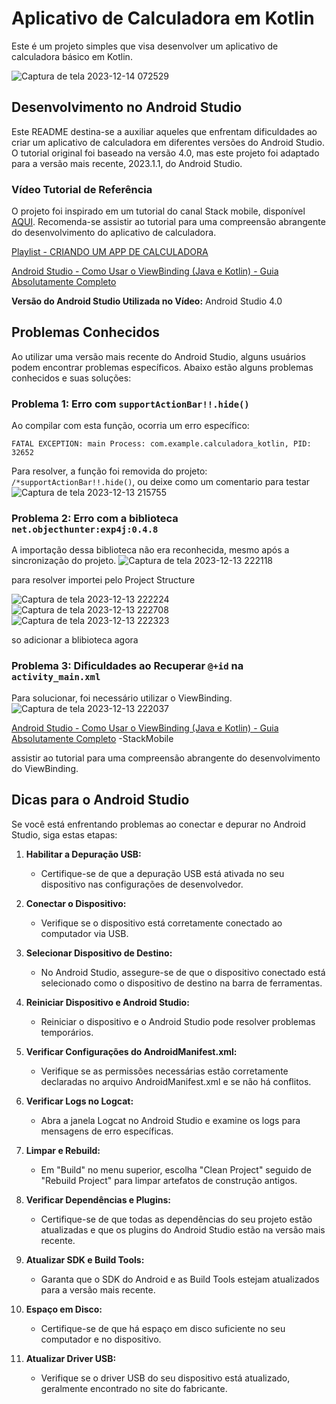 # Aplicativo de Calculadora em Kotlin

Este é um projeto simples que visa desenvolver um aplicativo de calculadora básico em Kotlin.

![Captura de tela 2023-12-14 072529](https://github.com/MusulaoEduardo/App_Calculadora/assets/127571820/2b4ce997-df66-4a57-9eea-337dc35040e0)

## Desenvolvimento no Android Studio

Este README destina-se a auxiliar aqueles que enfrentam dificuldades ao criar um aplicativo de calculadora em diferentes versões do Android Studio. O tutorial original foi baseado na versão 4.0, mas este projeto foi adaptado para a versão mais recente, 2023.1.1, do Android Studio.

### Vídeo Tutorial de Referência

O projeto foi inspirado em um tutorial do canal Stack mobile, disponível [AQUI](https://www.youtube.com/watch?v=Q8X20lCJbd4&list=PLizN3WA8HR1x4KLD4VP18ulM6iE0wVbTX&pp=iAQB). Recomenda-se assistir ao tutorial para uma compreensão abrangente do desenvolvimento do aplicativo de calculadora.

[Playlist - CRIANDO UM APP DE CALCULADORA](https://www.youtube.com/watch?v=Q8X20lCJbd4&list=PLizN3WA8HR1x4KLD4VP18ulM6iE0wVbTX&pp=iAQB)

[Android Studio - Como Usar o ViewBinding (Java e Kotlin) - Guia Absolutamente Completo](https://www.youtube.com/watch?v=RwXJY_k2Kv4&t=300s)

**Versão do Android Studio Utilizada no Vídeo:** Android Studio 4.0

## Problemas Conhecidos

Ao utilizar uma versão mais recente do Android Studio, alguns usuários podem encontrar problemas específicos. Abaixo estão alguns problemas conhecidos e suas soluções:

### Problema 1: Erro com `supportActionBar!!.hide()`

Ao compilar com esta função, ocorria um erro específico:

`FATAL EXCEPTION: main Process: com.example.calculadora_kotlin, PID: 32652`

Para resolver, a função foi removida do projeto: `/*supportActionBar!!.hide()`, ou deixe como um comentario para testar
![Captura de tela 2023-12-13 215755](https://github.com/MusulaoEduardo/App_Calculadora/assets/127571820/d512dab1-8f77-4795-b014-d84d4c47afb9)

### Problema 2: Erro com a biblioteca `net.objecthunter:exp4j:0.4.8`

A importação dessa biblioteca não era reconhecida, mesmo após a sincronização do projeto.
![Captura de tela 2023-12-13 222118](https://github.com/MusulaoEduardo/App_Calculadora/assets/127571820/a89d44fd-568d-444c-a7f6-720d880ebe0a)

para resolver importei pelo Project Structure


![Captura de tela 2023-12-13 222224](https://github.com/MusulaoEduardo/App_Calculadora/assets/127571820/558c34fb-e931-41ba-8750-d5282c5b223f)
![Captura de tela 2023-12-13 222708](https://github.com/MusulaoEduardo/App_Calculadora/assets/127571820/22bc7d21-f33f-4471-93f1-ed284265742f)
![Captura de tela 2023-12-13 222323](https://github.com/MusulaoEduardo/App_Calculadora/assets/127571820/54c45644-61bf-466c-b305-74b9e29ff432)

so adicionar a blibioteca agora

### Problema 3: Dificuldades ao Recuperar `@+id` na `activity_main.xml`

Para solucionar, foi necessário utilizar o ViewBinding.
![Captura de tela 2023-12-13 222037](https://github.com/MusulaoEduardo/App_Calculadora/assets/127571820/ad9b169c-5296-4f44-8044-80dd12016640)

[Android Studio - Como Usar o ViewBinding (Java e Kotlin) - Guia Absolutamente Completo](https://www.youtube.com/watch?v=RwXJY_k2Kv4&t=300s) -StackMobile

assistir ao tutorial para uma compreensão abrangente do desenvolvimento do ViewBinding.


## Dicas para o Android Studio

Se você está enfrentando problemas ao conectar e depurar no Android Studio, siga estas etapas:

1. **Habilitar a Depuração USB:**
   - Certifique-se de que a depuração USB está ativada no seu dispositivo nas configurações de desenvolvedor.

2. **Conectar o Dispositivo:**
   - Verifique se o dispositivo está corretamente conectado ao computador via USB.

3. **Selecionar Dispositivo de Destino:**
   - No Android Studio, assegure-se de que o dispositivo conectado está selecionado como o dispositivo de destino na barra de ferramentas.

4. **Reiniciar Dispositivo e Android Studio:**
   - Reiniciar o dispositivo e o Android Studio pode resolver problemas temporários.

5. **Verificar Configurações do AndroidManifest.xml:**
   - Verifique se as permissões necessárias estão corretamente declaradas no arquivo AndroidManifest.xml e se não há conflitos.

6. **Verificar Logs no Logcat:**
   - Abra a janela Logcat no Android Studio e examine os logs para mensagens de erro específicas.

7. **Limpar e Rebuild:**
   - Em "Build" no menu superior, escolha "Clean Project" seguido de "Rebuild Project" para limpar artefatos de construção antigos.

8. **Verificar Dependências e Plugins:**
   - Certifique-se de que todas as dependências do seu projeto estão atualizadas e que os plugins do Android Studio estão na versão mais recente.

9. **Atualizar SDK e Build Tools:**
   - Garanta que o SDK do Android e as Build Tools estejam atualizados para a versão mais recente.

10. **Espaço em Disco:**
    - Certifique-se de que há espaço em disco suficiente no seu computador e no dispositivo.

11. **Atualizar Driver USB:**
    - Verifique se o driver USB do seu dispositivo está atualizado, geralmente encontrado no site do fabricante.
